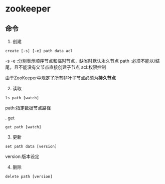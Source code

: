 # zookeeper


## 命令
1. 创建
```
create [-s] [-e] path data acl
```

-s -e :分别表示顺序节点和临时节点，缺省时默认永久节点
path :必须不能以/结尾，且不能没有父节点直接创建子节点
acl:权限控制

由于ZooKeeper中规定了所有非叶子节点必须为**持久节点**

2. 读取
```
ls path [watch]
```

path:指定数据节点路径

. get
```
get path [watch]
```

3. 更新
```
set path data [version]
```

version:版本设定

4. 删除
```
delete path [version]
```

